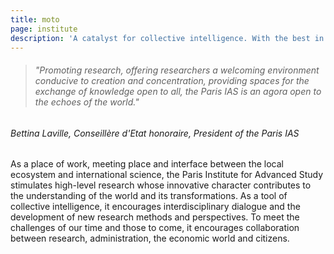 ```yaml
---
title: moto
page: institute
description: 'A catalyst for collective intelligence. With the best in research. For today and tomorrow.'
---
```

> ###### *"Promoting research, offering researchers a welcoming environment conducive to creation and concentration, providing spaces for the exchange of knowledge open to all, the Paris IAS is an agora open to the echoes of the world."*

###### Bettina Laville, Conseillère d'Etat honoraire, President of the Paris IAS

As a place of work, meeting place and interface between the local ecosystem and international science, the Paris Institute for Advanced Study stimulates high-level research whose innovative character contributes to the understanding of the world and its transformations. As a tool of collective intelligence, it encourages interdisciplinary dialogue and the development of new research methods and perspectives. To meet the challenges of our time and those to come, it encourages collaboration between research, administration, the economic world and citizens.